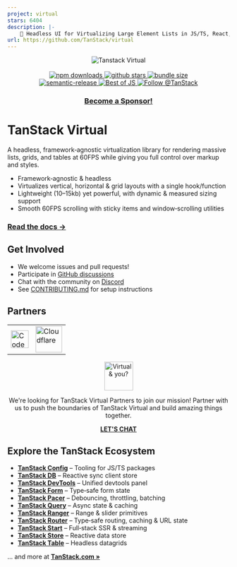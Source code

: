 ```yaml
---
project: virtual
stars: 6404
description: |-
    🤖 Headless UI for Virtualizing Large Element Lists in JS/TS, React, Solid, Vue and Svelte
url: https://github.com/TanStack/virtual
---
```


<div align="center">
  <img src="./media/header_virtual.png" alt="Tanstack Virtual">
</div>

<br />

<div align="center">
	<a href="https://npmjs.com/package/@tanstack/virtual-core" target="\_parent">
  <img alt="npm downloads" src="https://img.shields.io/npm/dm/@tanstack/virtual-core.svg" />
</a>
	<a href="https://github.com/tanstack/virtual" target="\_parent">
  <img alt="github stars" src="https://img.shields.io/github/stars/tanstack/virtual.svg?style=social&label=Star" />
</a>
<a href="https://bundlephobia.com/result?p=@tanstack/virtual-core@latest" target="\_parent">
  <img alt="bundle size" src="https://badgen.net/bundlephobia/minzip/@tanstack/virtual-core@latest" />
</a>
</div>

<div align="center">
	<a href="#badge">
    <img alt="semantic-release" src="https://img.shields.io/badge/%20%20%F0%9F%93%A6%F0%9F%9A%80-semantic--release-e10079.svg">
  </a>
	<a href="https://bestofjs.org/projects/tanstack-virtual">
		<img alt="Best of JS" src="https://img.shields.io/endpoint?url=https://bestofjs-serverless.now.sh/api/project-badge?fullName=TanStack%2Fvirtual%26since=daily" alt="Best of JS"/>
	</a>
	<a href="https://twitter.com/tan_stack">
		<img src="https://img.shields.io/twitter/follow/tan_stack.svg?style=social" alt="Follow @TanStack"/>
	</a>
</div>

<div align="center">

### [Become a Sponsor!](https://github.com/sponsors/tannerlinsley/)

</div>

# TanStack Virtual

A headless, framework‑agnostic virtualization library for rendering massive lists, grids, and tables at 60FPS while giving you full control over markup and styles.

- Framework‑agnostic & headless
- Virtualizes vertical, horizontal & grid layouts with a single hook/function
- Lightweight (10–15kb) yet powerful, with dynamic & measured sizing support
- Smooth 60FPS scrolling with sticky items and window‑scrolling utilities

### <a href="https://tanstack.com/virtual" >Read the docs →</a>

## Get Involved

- We welcome issues and pull requests!
- Participate in [GitHub discussions](https://github.com/TanStack/virtual/discussions)
- Chat with the community on [Discord](https://discord.com/invite/WrRKjPJ)
- See [CONTRIBUTING.md](./CONTRIBUTING.md) for setup instructions

## Partners

<table align="center">
  <tr>
    <td>
        <a href="https://www.coderabbit.ai/?via=tanstack&dub_id=aCcEEdAOqqutX6OS">
			<picture>
			  <source media="(prefers-color-scheme: dark)" srcset="https://tanstack.com/assets/coderabbit-dark-CMcuvjEy.svg" height="40" />
			  <source media="(prefers-color-scheme: light)" srcset="https://tanstack.com/assets/coderabbit-light-DVMJ2jHi.svg" height="40" />
			  <img src="https://tanstack.com/assets/coderabbit-light-DVMJ2jHi.svg" height="40" alt="CodeRabbit" />
			</picture>        
		</a>
    </td>
    <td padding="20">
      <a href="https://www.cloudflare.com?utm_source=tanstack">
         <picture>
		  <source media="(prefers-color-scheme: dark)" srcset="https://tanstack.com/assets/cloudflare-white-DQDB7UaL.svg" height="60" />
		  <source media="(prefers-color-scheme: light)" srcset="https://tanstack.com/assets/cloudflare-black-CPufaW0B.svg" height="60" />
		  <img src="https://tanstack.com/assets/cloudflare-black-CPufaW0B.svg" height="60" alt="Cloudflare" />
		</picture>
      </a>
    </td>
  </tr>
</table>
  
 
<div align="center">
<img src="./media/partner_logo.svg" alt="Virtual & you?" height="65">
<p>
We're looking for TanStack Virtual Partners to join our mission! Partner with us to push the boundaries of TanStack Virtual and build amazing things together.
</p>
<a href="mailto:partners@tanstack.com?subject=TanStack Virtual Partnership"><b>LET'S CHAT</b></a>
</div>
  
## Explore the TanStack Ecosystem

- <a href="https://github.com/tanstack/config"><b>TanStack Config</b></a> – Tooling for JS/TS packages
- <a href="https://github.com/tanstack/db"><b>TanStack DB</b></a> – Reactive sync client store
- <a href="https://github.com/tanstack/devtools"><b>TanStack DevTools</b></a> – Unified devtools panel
- <a href="https://github.com/tanstack/form"><b>TanStack Form</b></a> – Type‑safe form state
- <a href="https://github.com/tanstack/pacer"><b>TanStack Pacer</b></a> – Debouncing, throttling, batching <br/>
- <a href="https://github.com/tanstack/query"><b>TanStack Query</b></a> – Async state & caching
- <a href="https://github.com/tanstack/ranger"><b>TanStack Ranger</b></a> – Range & slider primitives
- <a href="https://github.com/tanstack/router"><b>TanStack Router</b></a> – Type‑safe routing, caching & URL state
- <a href="https://github.com/tanstack/router"><b>TanStack Start</b></a> – Full‑stack SSR & streaming
- <a href="https://github.com/tanstack/store"><b>TanStack Store</b></a> – Reactive data store
- <a href="https://github.com/tanstack/table"><b>TanStack Table</b></a> – Headless datagrids

… and more at <a href="https://tanstack.com"><b>TanStack.com »</b></a>

<!-- Use the force, Luke -->

